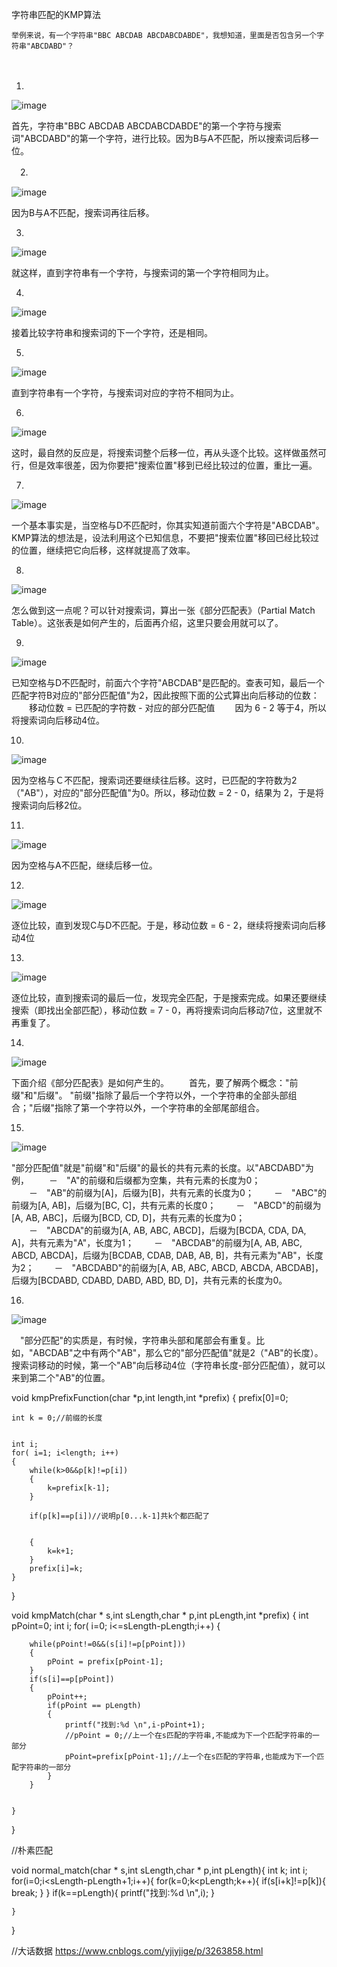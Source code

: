 字符串匹配的KMP算法

    举例来说，有一个字符串"BBC ABCDAB ABCDABCDABDE"，我想知道，里面是否包含另一个字符串"ABCDABD"？
　
 
 1.
 
 ![image](https://github.com/shaocj/DATASTRUCTURE/blob/master/own/image/1.png)
 
首先，字符串"BBC ABCDAB ABCDABCDABDE"的第一个字符与搜索词"ABCDABD"的第一个字符，进行比较。因为B与A不匹配，所以搜索词后移一位。


　2.
 
 ![image](https://github.com/shaocj/DATASTRUCTURE/blob/master/own/image/2.png)
 
因为B与A不匹配，搜索词再往后移。


3.
 
 ![image](https://github.com/shaocj/DATASTRUCTURE/blob/master/own/image/3.png)
 
就这样，直到字符串有一个字符，与搜索词的第一个字符相同为止。


4.
 
 ![image](https://github.com/shaocj/DATASTRUCTURE/blob/master/own/image/4.png)
 
接着比较字符串和搜索词的下一个字符，还是相同。


5.
 
 ![image](https://github.com/shaocj/DATASTRUCTURE/blob/master/own/image/5.png)
 
直到字符串有一个字符，与搜索词对应的字符不相同为止。


6.

 ![image](https://github.com/shaocj/DATASTRUCTURE/blob/master/own/image/6.png)
 
这时，最自然的反应是，将搜索词整个后移一位，再从头逐个比较。这样做虽然可行，但是效率很差，因为你要把"搜索位置"移到已经比较过的位置，重比一遍。


7.

 ![image](https://github.com/shaocj/DATASTRUCTURE/blob/master/own/image/7.png)
 
一个基本事实是，当空格与D不匹配时，你其实知道前面六个字符是"ABCDAB"。KMP算法的想法是，设法利用这个已知信息，不要把"搜索位置"移回已经比较过的位置，继续把它向后移，这样就提高了效率。


8.

 ![image](https://github.com/shaocj/DATASTRUCTURE/blob/master/own/image/8.png)
 
怎么做到这一点呢？可以针对搜索词，算出一张《部分匹配表》（Partial Match Table）。这张表是如何产生的，后面再介绍，这里只要会用就可以了。


9.
 
 ![image](https://github.com/shaocj/DATASTRUCTURE/blob/master/own/image/9.png)
 
已知空格与D不匹配时，前面六个字符"ABCDAB"是匹配的。查表可知，最后一个匹配字符B对应的"部分匹配值"为2，因此按照下面的公式算出向后移动的位数：
　　移动位数 = 已匹配的字符数 - 对应的部分匹配值
　　因为 6 - 2 等于4，所以将搜索词向后移动4位。
  
  
10.
 
 ![image](https://github.com/shaocj/DATASTRUCTURE/blob/master/own/image/10.png)
 
因为空格与Ｃ不匹配，搜索词还要继续往后移。这时，已匹配的字符数为2（"AB"），对应的"部分匹配值"为0。所以，移动位数 = 2 - 0，结果为 2，于是将搜索词向后移2位。


11.
 
 ![image](https://github.com/shaocj/DATASTRUCTURE/blob/master/own/image/11.png)
 
因为空格与A不匹配，继续后移一位。


12.

 ![image](https://github.com/shaocj/DATASTRUCTURE/blob/master/own/image/12.png)
 
逐位比较，直到发现C与D不匹配。于是，移动位数 = 6 - 2，继续将搜索词向后移动4位


13.
 
 ![image](https://github.com/shaocj/DATASTRUCTURE/blob/master/own/image/14.png)
 
逐位比较，直到搜索词的最后一位，发现完全匹配，于是搜索完成。如果还要继续搜索（即找出全部匹配），移动位数 = 7 - 0，再将搜索词向后移动7位，这里就不再重复了。


14.
 
 ![image](https://github.com/shaocj/DATASTRUCTURE/blob/master/own/image/14.png)
 
下面介绍《部分匹配表》是如何产生的。
　　首先，要了解两个概念："前缀"和"后缀"。 "前缀"指除了最后一个字符以外，一个字符串的全部头部组合；"后缀"指除了第一个字符以外，一个字符串的全部尾部组合。
  
  
15.
 
 ![image](https://github.com/shaocj/DATASTRUCTURE/blob/master/own/image/15.png)
 
"部分匹配值"就是"前缀"和"后缀"的最长的共有元素的长度。以"ABCDABD"为例，
　　－　"A"的前缀和后缀都为空集，共有元素的长度为0；
　　－　"AB"的前缀为[A]，后缀为[B]，共有元素的长度为0；
　　－　"ABC"的前缀为[A, AB]，后缀为[BC, C]，共有元素的长度0；
　　－　"ABCD"的前缀为[A, AB, ABC]，后缀为[BCD, CD, D]，共有元素的长度为0；
　　－　"ABCDA"的前缀为[A, AB, ABC, ABCD]，后缀为[BCDA, CDA, DA, A]，共有元素为"A"，长度为1；
　　－　"ABCDAB"的前缀为[A, AB, ABC, ABCD, ABCDA]，后缀为[BCDAB, CDAB, DAB, AB, B]，共有元素为"AB"，长度为2；
　　－　"ABCDABD"的前缀为[A, AB, ABC, ABCD, ABCDA, ABCDAB]，后缀为[BCDABD, CDABD, DABD, ABD, BD, D]，共有元素的长度为0。
  
  
16.
 
 ![image](https://github.com/shaocj/DATASTRUCTURE/blob/master/own/image/16.png)
 
 
　"部分匹配"的实质是，有时候，字符串头部和尾部会有重复。比如，"ABCDAB"之中有两个"AB"，那么它的"部分匹配值"就是2（"AB"的长度）。搜索词移动的时候，第一个"AB"向后移动4位（字符串长度-部分匹配值），就可以来到第二个"AB"的位置。
 
 
 
 
 void kmpPrefixFunction(char *p,int length,int *prefix)
{
    prefix[0]=0;
    
    
    int k = 0;//前缀的长度
    
    
    int i;
    for( i=1; i<length; i++)
    {
        while(k>0&&p[k]!=p[i])
        {
            k=prefix[k-1];
        }
        
        if(p[k]==p[i])//说明p[0...k-1]共k个都匹配了
        
        
        {
            k=k+1;
        }
        prefix[i]=k;
    }
}





void kmpMatch(char * s,int sLength,char * p,int pLength,int *prefix)
{
    int pPoint=0;
    int i;
    for( i=0; i<=sLength-pLength;i++)
    {


        while(pPoint!=0&&(s[i]!=p[pPoint]))
        {
            pPoint = prefix[pPoint-1];
        }
        if(s[i]==p[pPoint])
        {
            pPoint++;
            if(pPoint == pLength)
            {
                printf("找到:%d \n",i-pPoint+1);
                //pPoint = 0;//上一个在s匹配的字符串,不能成为下一个匹配字符串的一部分
                pPoint=prefix[pPoint-1];//上一个在s匹配的字符串,也能成为下一个匹配字符串的一部分
            }
        }


    }
}


//朴素匹配


void normal_match(char * s,int sLength,char * p,int pLength){
    int k;
    int i;
    for(i=0;i<sLength-pLength+1;i++){
        for(k=0;k<pLength;k++){
            if(s[i+k]!=p[k]){
                break;
            }
        }
        if(k==pLength){
            printf("找到:%d \n",i);
        }

    }
}


//大话数据
https://www.cnblogs.com/yjiyjige/p/3263858.html





